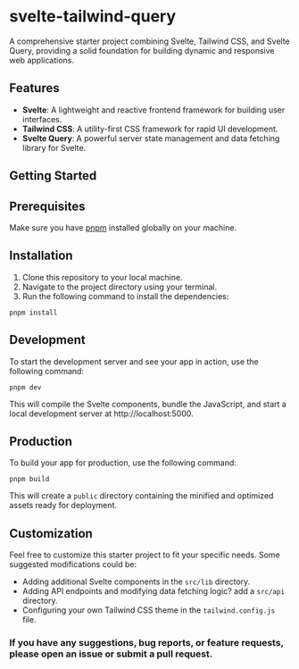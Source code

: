 # svelte-tailwind-query

A comprehensive starter project combining Svelte, Tailwind CSS, and Svelte Query, providing a solid foundation for building dynamic and responsive web applications.

## Features

- **Svelte**: A lightweight and reactive frontend framework for building user interfaces.
- **Tailwind CSS**: A utility-first CSS framework for rapid UI development.
- **Svelte Query**: A powerful server state management and data fetching library for Svelte.

## Getting Started

## Prerequisites

Make sure you have [pnpm](https://pnpm.io/) installed globally on your machine.

## Installation

1. Clone this repository to your local machine.
2. Navigate to the project directory using your terminal.
3. Run the following command to install the dependencies:

```shell
pnpm install
```

## Development

To start the development server and see your app in action, use the following command:

```shell
pnpm dev
```

This will compile the Svelte components, bundle the JavaScript, and start a local development server at http://localhost:5000.

## Production

To build your app for production, use the following command:

```shell
pnpm build
```

This will create a `public` directory containing the minified and optimized assets ready for deployment.

## Customization

Feel free to customize this starter project to fit your specific needs. Some suggested modifications could be:

- Adding additional Svelte components in the `src/lib` directory.
- Adding API endpoints and modifying data fetching logic? add a `src/api` directory.
- Configuring your own Tailwind CSS theme in the `tailwind.config.js` file.

### If you have any suggestions, bug reports, or feature requests, please open an issue or submit a pull request.
